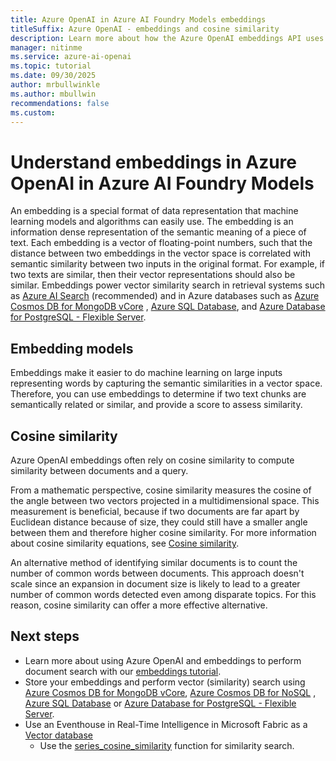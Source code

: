 ```yaml
---
title: Azure OpenAI in Azure AI Foundry Models embeddings
titleSuffix: Azure OpenAI - embeddings and cosine similarity
description: Learn more about how the Azure OpenAI embeddings API uses cosine similarity for document search and to measure similarity between texts.
manager: nitinme
ms.service: azure-ai-openai
ms.topic: tutorial
ms.date: 09/30/2025
author: mrbullwinkle
ms.author: mbullwin
recommendations: false
ms.custom:
---
```


# Understand embeddings in Azure OpenAI in Azure AI Foundry Models

An embedding is a special format of data representation that machine learning models and algorithms can easily use. The embedding is an information dense representation of the semantic meaning of a piece of text. Each embedding is a vector of floating-point numbers, such that the distance between two embeddings in the vector space is correlated with semantic similarity between two inputs in the original format. For example, if two texts are similar, then their vector representations should also be similar. Embeddings power vector similarity search in retrieval systems such as [Azure AI Search](/azure/search) (recommended) and in Azure databases such as [Azure Cosmos DB for MongoDB vCore](/azure/cosmos-db/mongodb/vcore/vector-search) ,  [Azure SQL Database](/azure/azure-sql/database/ai-artificial-intelligence-intelligent-applications?view=azuresql&preserve-view=true#vector-search), and [Azure Database for PostgreSQL - Flexible Server](/azure/postgresql/flexible-server/how-to-use-pgvector).

## Embedding models

Embeddings make it easier to do machine learning on large inputs representing words by capturing the semantic similarities in a vector space. Therefore, you can use embeddings to determine if two text chunks are semantically related or similar, and provide a score to assess similarity.

## Cosine similarity

Azure OpenAI embeddings often rely on cosine similarity to compute similarity between documents and a query.

From a mathematic perspective, cosine similarity measures the cosine of the angle between two vectors projected in a multidimensional space. This measurement is beneficial, because if two documents are far apart by Euclidean distance because of size, they could still have a smaller angle between them and therefore higher cosine similarity. For more information about cosine similarity equations, see [Cosine similarity](https://en.wikipedia.org/wiki/Cosine_similarity).

An alternative method of identifying similar documents is to count the number of common words between documents. This approach doesn't scale since an expansion in document size is likely to lead to a greater number of common words detected even among disparate topics. For this reason, cosine similarity can offer a more effective alternative.

## Next steps

* Learn more about using Azure OpenAI and embeddings to perform document search with our [embeddings tutorial](../tutorials/embeddings.md).
* Store your embeddings and perform vector (similarity) search using [Azure Cosmos DB for MongoDB vCore](/azure/cosmos-db/mongodb/vcore/vector-search), [Azure Cosmos DB for NoSQL](/azure/cosmos-db/rag-data-openai) ,  [Azure SQL Database](/azure/azure-sql/database/ai-artificial-intelligence-intelligent-applications?view=azuresql&preserve-view=true#vector-search) or [Azure Database for PostgreSQL - Flexible Server](/azure/postgresql/flexible-server/how-to-use-pgvector).
* Use an Eventhouse in Real-Time Intelligence in Microsoft Fabric as a [Vector database](/fabric/real-time-intelligence/vector-database)
    * Use the [series_cosine_similarity](/kusto/query/series-cosine-similarity-function?view=microsoft-fabric&preserve-view=true) function for similarity search.
